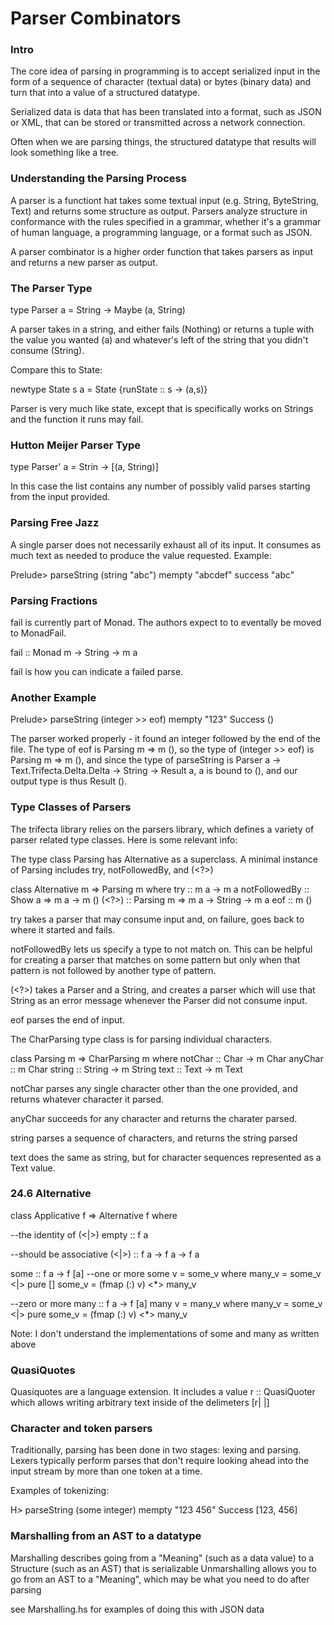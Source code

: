 # Parser Combinators

### Intro

The core idea of parsing in programming is to accept serialized input in the form of a sequence of character (textual data) or bytes (binary data) and turn that into a value of a structured datatype.

Serialized data is data that has been translated into a format, such as JSON or XML, that can be stored or transmitted across a network connection.

Often when we are parsing things, the structured datatype that results will look something like a tree.

### Understanding the Parsing Process

A parser is a functiont hat takes some textual input (e.g. String, ByteString, Text) and returns some structure as output. Parsers analyze structure in conformance with the rules specified in a grammar, whether it's a grammar of human language, a programming language, or a format such as JSON.

A parser combinator is a higher order function that takes parsers as input and returns a new parser as output.

### The Parser Type

type Parser a = String -> Maybe (a, String)

A parser takes in a string, and either fails (Nothing) or returns a tuple with the value you wanted (a) and whatever's left of the string that you didn't consume (String).

Compare this to State:

newtype State s a = State {runState :: s -> (a,s)}

Parser is very much like state, except that is specifically works on Strings and the function it runs may fail.

### Hutton Meijer Parser Type

type Parser' a = Strin -> [(a, String)]

In this case the list contains any number of possibly valid parses starting from the input provided.

### Parsing Free Jazz

A single parser does not necessarily exhaust all of its input. It consumes as much text as needed to produce the value requested. Example:

Prelude> parseString (string "abc") mempty "abcdef"
success "abc"

### Parsing Fractions

fail is currently part of Monad. The authors expect to to eventally be moved to MonadFail.

fail :: Monad m -> String -> m a

fail is how you can indicate a failed parse.

### Another Example

Prelude> parseString (integer >> eof) mempty "123"
Success ()

The parser worked properly - it found an integer followed by the end of the file. The type of eof is Parsing m => m (), so the type of (integer >> eof) is Parsing m => m (), and since the type of parseString is Parser a -> Text.Trifecta.Delta.Delta -> String -> Result a, a is bound to (), and our output type is thus Result ().

### Type Classes of Parsers

The trifecta library relies on the parsers library, which defines a variety of parser related type classes. Here is some relevant info:

The type class Parsing has Alternative as a superclass.
A minimal instance of Parsing includes try, notFollowedBy, and (<?>)

class Alternative m => Parsing m where
  try :: m a -> m a
  notFollowedBy :: Show a => m a -> m ()
  (<?>) :: Parsing m => m a -> String -> m a
  eof :: m ()

try takes a parser that may consume input and, on failure, goes back to where it started and fails.

notFollowedBy lets us specify a type to not match on. This can be helpful for creating a parser that matches on some pattern but only when that pattern is not followed by another type of pattern.

(<?>) takes a Parser and a String, and creates a parser which will use that String as an error message whenever the Parser did not consume input.

eof parses the end of input.

The CharParsing type class is for parsing individual characters.

class Parsing m => CharParsing m where
  notChar :: Char -> m Char
  anyChar :: m Char
  string :: String -> m String
  text :: Text -> m Text

notChar parses any single character other than the one provided, and returns whatever character it parsed.

anyChar succeeds for any character and returns the charater parsed.

string parses a sequence of characters, and returns the string parsed

text does the same as string, but for character sequences represented as a Text value.

### 24.6 Alternative

class Applicative f => Alternative f where
  
  --the identity of (<|>)
  empty :: f a

  --should be associative
  (<|>) :: f a -> f a -> f a

  some :: f a -> f [a]
  --one or more
  some v = some_v
    where
      many_v = some_v <|> pure []
      some_v = (fmap (:) v) <*> many_v

  --zero or more
  many :: f a -> f [a]
  many v = many_v
    where
      many_v = some_v <|> pure
      some_v = (fmap (:) v) <*> many_v

Note: I don't understand the implementations of some and many as written above

### QuasiQuotes

Quasiquotes are a language extension. It includes a value r :: QuasiQuoter which allows writing arbitrary text inside of the delimeters [r| |]


### Character and token parsers

Traditionally, parsing has been done in two stages: lexing and parsing.
Lexers typically perform parses that don't require looking ahead into the input stream by more than one token at a time.

Examples of tokenizing:

H> parseString (some integer) mempty "123 456"
Success [123, 456]

### Marshalling from an AST to a datatype

Marshalling describes going from a "Meaning" (such as a data value) to a Structure (such as an AST) that is serializable
Unmarshalling allows you to go from an AST to a "Meaning", which may be what you need to do after parsing

see Marshalling.hs for examples of doing this with JSON data